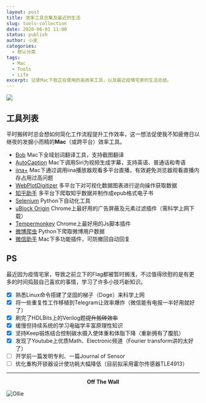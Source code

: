 ```yaml
---
layout: post
title: 效率工具合集及最近的生活
slug: tools-collection
date: 2020-06-01 11:00
status: publish
author: 小皮
categories: 
  - 默认分类
tags: 
  - Mac
  - Tools
  - Life
excerpt: 记录Mac下我正在使用的高效率工具，以及最近疫情宅家的生活总结。
---
```


![](https://visitor-badge.glitch.me/badge?page_id=xiaopi-blog.04)

## 工具列表

平时搬砖时总会想如何简化工作流程提升工作效率，这一想法促使我不知疲倦日以继夜的发掘小而精的**Mac**（或跨平台）效率工具。

- [Bob](https://github.com/ripperhe/Bob) Mac下全域划词翻译工具，支持截图翻译
- [AutoCaption](https://github.com/lbj96347/auto-caption-mac) Mac下调用Siri为视频生成字幕，支持英语、普通话和粤语
- [iina+](https://github.com/xjbeta/iina-plus) Mac下通过调用iina播放器观看多平台直播，有效避免浏览器观看直播内存占用过高问题
- [WebPlotDigitizer](https://automeris.io/WebPlotDigitizer/) 多平台下对可视化数据图表进行逆向操作获取数据
- [知乎助手](https://github.com/YaoZeyuan/zhihuhelp) 多平台下爬取知乎数据并制作成epub格式电子书
- [Selenium](https://www.selenium.dev/downloads/) Python下自动化工具
- [uBlock Origin](https://chrome.google.com/webstore/detail/ublock-origin/cjpalhdlnbpafiamejdnhcphjbkeiagm) Chrome上最好用的广告屏蔽及元素过滤插件（需科学上网下载）
- [Tempermonkey](https://greasyfork.org/zh-CN) Chrome上最好用的Js脚本插件
- [微博爬虫](https://github.com/dataabc/weiboSpider) Python下爬取微博用户数据
- [微信助手](https://github.com/MustangYM/WeChatExtension-ForMac) Mac下多功能插件，可防撤回自动回复

## PS

最近因为疫情宅家，导致之前立下的Flag都被暂时搁浅，不过值得欣慰的是有更多的时间捣鼓自己喜欢的事情，学习了许多小技巧新知识。

- [x] 熟悉Linux命令搭建了坚固的梯子（Doge）来科学上网
- [x] 将一些重复性工作移植到Telegram让效率爆炸（微信能有电报一半好用就好了）
- [x] 刷完了HDLBits上的Verilog题~~提升搬砖效率~~
- [x] 缓慢但持续系统的学习电磁学丰富原理性知识
- [x] 坚持Keep锻炼结合控制碳水摄入使体重和体脂下降（重新拥有了腹肌）
- [x] 发现了Youtube上优质Math、Electronic频道（Fourier transform讲的太好了）
- [ ] 开学前一篇发明专利、一篇Journal of Sensor
- [ ] 优化重构开锁器设计使功耗大幅降低（目前拟采用霍尔传感器TLE4913）

------

<center><b>Off The Wall</b></center>

![Ollie](./images/Ollie.jpg)